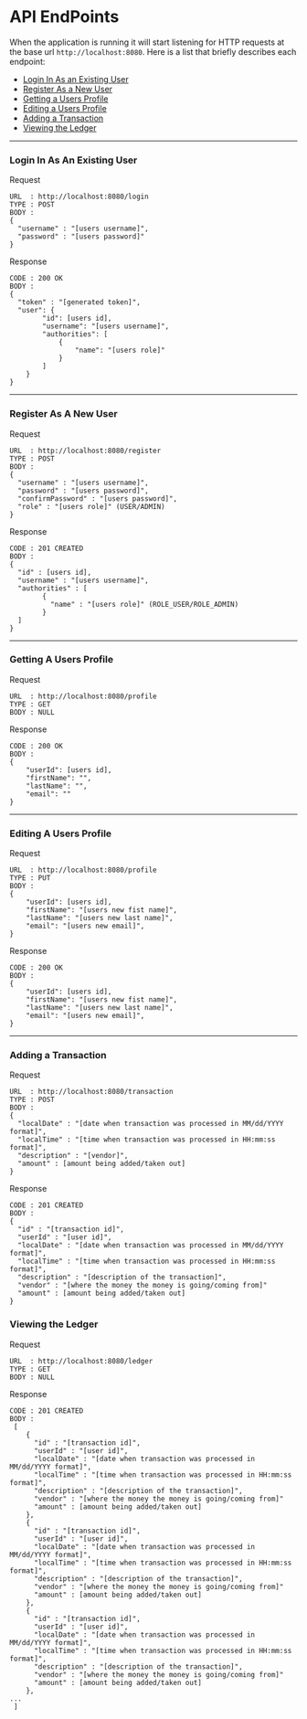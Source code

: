 # API EndPoints
When the application is running it will start listening for HTTP requests at the base url `http://localhost:8080`. Here is a list that briefly describes each endpoint:
- [Login In As an Existing User](#login-in-as-an-existing-user)
- [Register As a New User](#register-as-a-new-user)
- [Getting a Users Profile](#getting-a-users-profile)
- [Editing a Users Profile](#editing-a-users-profile)
- [Adding a Transaction](#adding-a-deposit)
- [Viewing the Ledger](#viewing-the-ledger)

---
### Login In As An Existing User
Request
```
URL  : http://localhost:8080/login
TYPE : POST
BODY :
{
  "username" : "[users username]",
  "password" : "[users password]"
}
```
Response
```
CODE : 200 OK
BODY :
{
  "token" : "[generated token]",
  "user": {
        "id": [users id],
        "username": "[users username]",
        "authorities": [
            {
                "name": "[users role]"
            }
        ]
    }
}
```
---
### Register As A New User
Request
```
URL  : http://localhost:8080/register
TYPE : POST
BODY :
{
  "username" : "[users username]",
  "password" : "[users password]",
  "confirmPassword" : "[users password]",
  "role" : "[users role]" (USER/ADMIN)
}
```
Response
```
CODE : 201 CREATED
BODY :
{
  "id" : [users id],
  "username" : "[users username]",
  "authorities" : [
        {
          "name" : "[users role]" (ROLE_USER/ROLE_ADMIN)
        }
  ]
}
```
---
### Getting A Users Profile
Request
```
URL  : http://localhost:8080/profile
TYPE : GET
BODY : NULL
```
Response
```
CODE : 200 OK
BODY :
{
    "userId": [users id],
    "firstName": "",
    "lastName": "",
    "email": ""
}
```
---
### Editing A Users Profile
Request
```
URL  : http://localhost:8080/profile
TYPE : PUT
BODY :
{
    "userId": [users id],
    "firstName": "[users new fist name]",
    "lastName": "[users new last name]",
    "email": "[users new email]",
}
```
Response
```
CODE : 200 OK
BODY :
{
    "userId": [users id],
    "firstName": "[users new fist name]",
    "lastName": "[users new last name]",
    "email": "[users new email]",
}
```
---
### Adding a Transaction
Request
```
URL  : http://localhost:8080/transaction
TYPE : POST
BODY :
{
  "localDate" : "[date when transaction was processed in MM/dd/YYYY format]",
  "localTime" : "[time when transaction was processed in HH:mm:ss format]",
  "description" : "[vendor]",
  "amount" : [amount being added/taken out]
}
```
Response
```
CODE : 201 CREATED
BODY :
{
  "id" : "[transaction id]",
  "userId" : "[user id]",
  "localDate" : "[date when transaction was processed in MM/dd/YYYY format]",
  "localTime" : "[time when transaction was processed in HH:mm:ss format]",
  "description" : "[description of the transaction]",
  "vendor" : "[where the money the money is going/coming from]"
  "amount" : [amount being added/taken out] 
}
```
### Viewing the Ledger
Request
```
URL  : http://localhost:8080/ledger
TYPE : GET
BODY : NULL
```
Response
```
CODE : 201 CREATED
BODY :
 [
    {
      "id" : "[transaction id]",
      "userId" : "[user id]",
      "localDate" : "[date when transaction was processed in MM/dd/YYYY format]",
      "localTime" : "[time when transaction was processed in HH:mm:ss format]",
      "description" : "[description of the transaction]",
      "vendor" : "[where the money the money is going/coming from]"
      "amount" : [amount being added/taken out] 
    },
    {
      "id" : "[transaction id]",
      "userId" : "[user id]",
      "localDate" : "[date when transaction was processed in MM/dd/YYYY format]",
      "localTime" : "[time when transaction was processed in HH:mm:ss format]",
      "description" : "[description of the transaction]",
      "vendor" : "[where the money the money is going/coming from]"
      "amount" : [amount being added/taken out] 
    },
    {
      "id" : "[transaction id]",
      "userId" : "[user id]",
      "localDate" : "[date when transaction was processed in MM/dd/YYYY format]",
      "localTime" : "[time when transaction was processed in HH:mm:ss format]",
      "description" : "[description of the transaction]",
      "vendor" : "[where the money the money is going/coming from]"
      "amount" : [amount being added/taken out] 
    },
...
 ]
```
